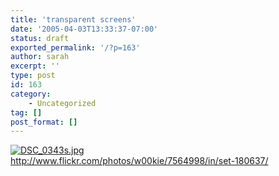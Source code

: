 ```yaml
---
title: 'transparent screens'
date: '2005-04-03T13:33:37-07:00'
status: draft
exported_permalink: '/?p=163'
author: sarah
excerpt: ''
type: post
id: 163
category:
    - Uncategorized
tag: []
post_format: []
---
```

[![DSC_0343s.jpg](https://live.staticflickr.com/4/7436258_0533a1de59_z.jpg)](http://www.flickr.com/photos/benseese/7436258/in/pool-transparentscreens/)  
http://www.flickr.com/photos/w00kie/7564998/in/set-180637/